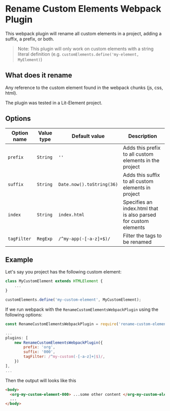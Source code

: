 # Rename Custom Elements Webpack Plugin

This webpack plugin will rename all custom elements in a project, adding a suffix, a prefix, or both.

> Note: This plugin will only work on custom elements with a string literal definition (e.g. `customElements.define('my-element, MyElement)`)

## What does it rename

Any reference to the custom element found in the webpack chunks (js, css, html).

The plugin was tested in a Lit-Element project.

## Options

| Option name | Value type | Default value             | Description                                                     |
| ----------- | ---------- | ------------------------- | --------------------------------------------------------------- |
| `prefix`    | `String`   | `''`                      | Adds this prefix to all custom elements in the project          |
| `suffix`    | `String`   | `Date.now().toString(36)` | Adds this suffix to all custom elements in project              |
| `index`     | `String`   | `index.html`              | Specifies an index.html that is also parsed for custom elements |
| `tagFilter` | `RegExp`   | `/^my-app(-[-a-z]+$)/`    | Filter the tags to be renamed                                   |

## Example

Let's say you project has the following custom element:

```js
class MyCustomElement extends HTMLElement {
    ...
}

customElements.define('my-custom-element', MyCustomElement);
```

If we run webpack with the `RenameCustomElementsWebpackPlugin` using the following options:

```js
const RenameCustomElementsWebpackPlugin = require('rename-custom-elements-webpack-plugin');

...
plugins: [
    new RenameCustomElementsWebpackPlugin({
        prefix: 'org',
        suffix: '000',
        tagFilter: /^my-custom(-[-a-z]+|$)/,
    })
],
...
```

Then the output will looks like this

```html
<body>
  <org-my-custom-element-000> ...some other content </org-my-custom-element-000>
  ...
</body>
```

